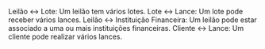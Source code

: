 Leilão ↔ Lote: Um leilão tem vários lotes.
Lote ↔ Lance: Um lote pode receber vários lances.
Leilão ↔ Instituição Financeira: Um leilão pode estar associado a uma ou mais instituições financeiras.
Cliente ↔ Lance: Um cliente pode realizar vários lances.